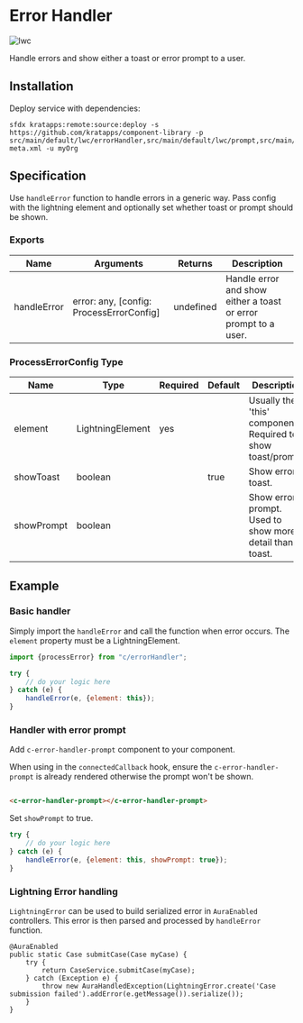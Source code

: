 # Error Handler

![lwc](https://img.shields.io/badge/service-yellow)

Handle errors and show either a toast or error prompt to a user.

## Installation

Deploy service with dependencies:

```
sfdx kratapps:remote:source:deploy -s https://github.com/kratapps/component-library -p src/main/default/lwc/errorHandler,src/main/default/lwc/prompt,src/main/default/lwc/errorHandlerPrompt,src/main/default/classes/LightningError.cls,src/main/default/classes/LightningError.cls-meta.xml -u myOrg
```

## Specification

Use `handleError` function to handle errors in a generic way. Pass config with the lightning element and optionally set
whether toast or prompt should be shown.

### Exports

| Name         | Arguments                                | Returns   | Description                                                     |
|--------------|------------------------------------------|-----------|-----------------------------------------------------------------|
| handleError  | error: any, [config: ProcessErrorConfig] | undefined | Handle error and show either a toast or error prompt to a user. |

### ProcessErrorConfig Type

| Name        | Type             | Required | Default | Description                                                    |
|-------------|------------------|----------|---------|----------------------------------------------------------------|
| element     | LightningElement | yes      |         | Usually the 'this' component. Required to show toast/prompt.   |
| showToast   | boolean          |          | true    | Show error toast.                                              |
| showPrompt  | boolean          |          |         | Show error prompt. Used to show more detail than toast.        |

## Example

### Basic handler

Simply import the `handleError` and call the function when error occurs. The `element` property must be a
LightningElement.

```javascript
import {processError} from "c/errorHandler";

try {
    // do your logic here
} catch (e) {
    handleError(e, {element: this});
}
```

### Handler with error prompt

Add `c-error-handler-prompt` component to your component.

When using in the `connectedCallback` hook, ensure the `c-error-handler-prompt` is already rendered otherwise the prompt
won't be shown.

```html

<c-error-handler-prompt></c-error-handler-prompt>
```

Set `showPrompt` to true.

```javascript
try {
    // do your logic here
} catch (e) {
    handleError(e, {element: this, showPrompt: true});
}
```

### Lightning Error handling

`LightningError` can be used to build serialized error in `AuraEnabled` controllers. This error is then parsed and
processed by `handleError` function.

```apex
@AuraEnabled
public static Case submitCase(Case myCase) {
    try {
        return CaseService.submitCase(myCase);
    } catch (Exception e) {
        throw new AuraHandledException(LightningError.create('Case submission failed').addError(e.getMessage()).serialize());
    }
}
```
